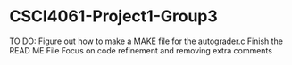 # CSCI4061-Project1-Group3

TO DO:
Figure out how to make a MAKE file for the autograder.c
Finish the READ ME File
Focus on code refinement and removing extra comments